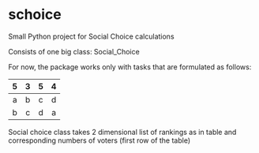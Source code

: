 # schoice

Small Python project for Social Choice calculations

Consists of one big class: Social_Choice

For now, the package works only with tasks that are formulated as follows:

| 5 | 3 | 5 | 4 |
|:-:|:-:|:-:|:-:|
| a | b | c | d |
| b | c | d | a |

Social choice class takes 2 dimensional list of rankings as in table and corresponding numbers of voters (first row of the table)